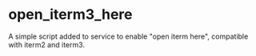 # open_iterm3_here
A simple script added to service to enable "open iterm here", compatible with iterm2 and iterm3.

